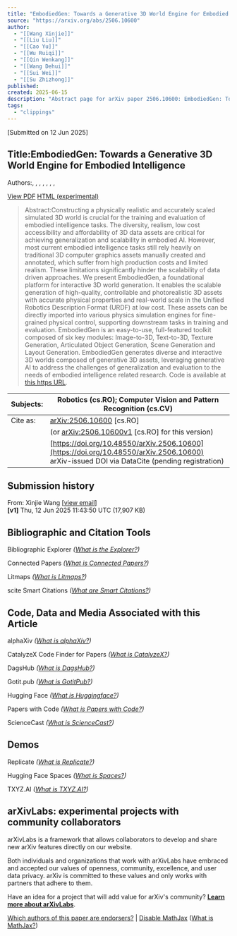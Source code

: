 ```yaml
---
title: "EmbodiedGen: Towards a Generative 3D World Engine for Embodied Intelligence"
source: "https://arxiv.org/abs/2506.10600"
author:
  - "[[Wang Xinjie]]"
  - "[[Liu Liu]]"
  - "[[Cao Yu]]"
  - "[[Wu Ruiqi]]"
  - "[[Qin Wenkang]]"
  - "[[Wang Dehui]]"
  - "[[Sui Wei]]"
  - "[[Su Zhizhong]]"
published:
created: 2025-06-15
description: "Abstract page for arXiv paper 2506.10600: EmbodiedGen: Towards a Generative 3D World Engine for Embodied Intelligence"
tags:
  - "clippings"
---
```

\[Submitted on 12 Jun 2025\]

## Title:EmbodiedGen: Towards a Generative 3D World Engine for Embodied Intelligence

Authors:, , , , , , ,

[View PDF](https://arxiv.org/pdf/2506.10600) [HTML (experimental)](https://arxiv.org/html/2506.10600v1)

> Abstract:Constructing a physically realistic and accurately scaled simulated 3D world is crucial for the training and evaluation of embodied intelligence tasks. The diversity, realism, low cost accessibility and affordability of 3D data assets are critical for achieving generalization and scalability in embodied AI. However, most current embodied intelligence tasks still rely heavily on traditional 3D computer graphics assets manually created and annotated, which suffer from high production costs and limited realism. These limitations significantly hinder the scalability of data driven approaches. We present EmbodiedGen, a foundational platform for interactive 3D world generation. It enables the scalable generation of high-quality, controllable and photorealistic 3D assets with accurate physical properties and real-world scale in the Unified Robotics Description Format (URDF) at low cost. These assets can be directly imported into various physics simulation engines for fine-grained physical control, supporting downstream tasks in training and evaluation. EmbodiedGen is an easy-to-use, full-featured toolkit composed of six key modules: Image-to-3D, Text-to-3D, Texture Generation, Articulated Object Generation, Scene Generation and Layout Generation. EmbodiedGen generates diverse and interactive 3D worlds composed of generative 3D assets, leveraging generative AI to address the challenges of generalization and evaluation to the needs of embodied intelligence related research. Code is available at [this https URL](https://horizonrobotics.github.io/robot_lab/embodied_gen/index.html).

| Subjects: | Robotics (cs.RO); Computer Vision and Pattern Recognition (cs.CV) |
| --- | --- |
| Cite as: | [arXiv:2506.10600](https://arxiv.org/abs/2506.10600) \[cs.RO\] |
|  | (or [arXiv:2506.10600v1](https://arxiv.org/abs/2506.10600v1) \[cs.RO\] for this version) |
|  | [https://doi.org/10.48550/arXiv.2506.10600](https://doi.org/10.48550/arXiv.2506.10600)  arXiv-issued DOI via DataCite (pending registration) |

## Submission history

From: Xinjie Wang \[[view email](https://arxiv.org/show-email/a75c419d/2506.10600)\]  
**\[v1\]** Thu, 12 Jun 2025 11:43:50 UTC (17,907 KB)  

## Bibliographic and Citation Tools

Bibliographic Explorer *([What is the Explorer?](https://info.arxiv.org/labs/showcase.html#arxiv-bibliographic-explorer))*

Connected Papers *([What is Connected Papers?](https://www.connectedpapers.com/about))*

Litmaps *([What is Litmaps?](https://www.litmaps.co/))*

scite Smart Citations *([What are Smart Citations?](https://www.scite.ai/))*

## Code, Data and Media Associated with this Article

alphaXiv *([What is alphaXiv?](https://alphaxiv.org/))*

CatalyzeX Code Finder for Papers *([What is CatalyzeX?](https://www.catalyzex.com/))*

DagsHub *([What is DagsHub?](https://dagshub.com/))*

Gotit.pub *([What is GotitPub?](http://gotit.pub/faq))*

Hugging Face *([What is Huggingface?](https://huggingface.co/huggingface))*

Papers with Code *([What is Papers with Code?](https://paperswithcode.com/))*

ScienceCast *([What is ScienceCast?](https://sciencecast.org/welcome))*

## Demos

Replicate *([What is Replicate?](https://replicate.com/docs/arxiv/about))*

Hugging Face Spaces *([What is Spaces?](https://huggingface.co/docs/hub/spaces))*

TXYZ.AI *([What is TXYZ.AI?](https://txyz.ai/))*

## arXivLabs: experimental projects with community collaborators

arXivLabs is a framework that allows collaborators to develop and share new arXiv features directly on our website.

Both individuals and organizations that work with arXivLabs have embraced and accepted our values of openness, community, excellence, and user data privacy. arXiv is committed to these values and only works with partners that adhere to them.

Have an idea for a project that will add value for arXiv's community? [**Learn more about arXivLabs**](https://info.arxiv.org/labs/index.html).

[Which authors of this paper are endorsers?](https://arxiv.org/auth/show-endorsers/2506.10600) | [Disable MathJax](https://arxiv.org/abs/) ([What is MathJax?](https://info.arxiv.org/help/mathjax.html))